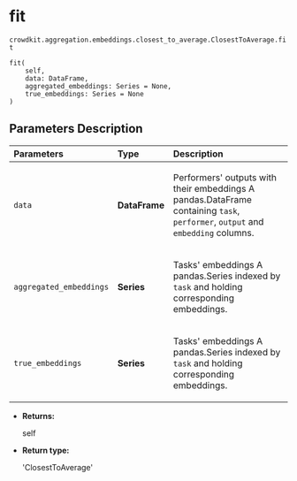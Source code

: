 # fit
`crowdkit.aggregation.embeddings.closest_to_average.ClosestToAverage.fit`

```
fit(
    self,
    data: DataFrame,
    aggregated_embeddings: Series = None,
    true_embeddings: Series = None
)
```

## Parameters Description

| Parameters | Type | Description |
| :----------| :----| :-----------|
`data`|**DataFrame**|<p>Performers&#x27; outputs with their embeddings A pandas.DataFrame containing `task`, `performer`, `output` and `embedding` columns.</p>
`aggregated_embeddings`|**Series**|<p>Tasks&#x27; embeddings A pandas.Series indexed by `task` and holding corresponding embeddings.</p>
`true_embeddings`|**Series**|<p>Tasks&#x27; embeddings A pandas.Series indexed by `task` and holding corresponding embeddings.</p>

* **Returns:**

  self

* **Return type:**

  'ClosestToAverage'
